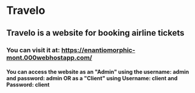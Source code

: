 # Travelo
## Travelo is a website for booking airline tickets
### You can visit it at: https://enantiomorphic-mont.000webhostapp.com/
#### You can access the website as an "Admin" using the username: admin and password: admin OR as a "Client" using Username: client and Password: client
